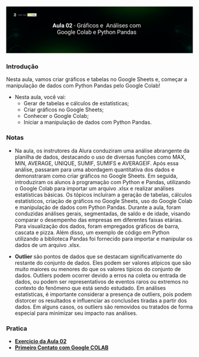 <p  align="center">
 <img src="./img/Aula 02 - Header capa.png">
</p>


### Introdução
Nesta aula, vamos criar gráficos e tabelas no Google Sheets e, começar a manipulação de dados com Python Pandas pelo Google Colab!
- Nesta aula, você vai:
    - Gerar de tabelas e cálculos de estatísticas;
    - Criar gráficos no Google Sheets;
    - Conhecer o Google Colab;
    - Iniciar a manipulação de dados com Python Pandas.

### Notas
- Na aula, os instrutores da Alura conduziram uma análise abrangente da planilha de dados, destacando o uso de diversas funções como MAX, MIN, AVERAGE, UNIQUE, SUMIF, SUMIFS e AVERAGEIF. Após essa análise, passaram para uma abordagem quantitativa dos dados e demonstraram como criar gráficos no Google Sheets. Em seguida, introduziram os alunos à programação com Python e Pandas, utilizando o Google Colab para importar um arquivo .xlsx e realizar análises estatísticas básicas. Os tópicos incluíram a geração de tabelas, cálculos estatísticos, criação de gráficos no Google Sheets, uso do Google Colab e manipulação de dados com Python Pandas. Durante a aula, foram conduzidas análises gerais, segmentadas, de saldo e de idade, visando comparar o desempenho das empresas em diferentes faixas etárias. Para visualização dos dados, foram empregados gráficos de barra, cascata e pizza. Além disso, um exemplo de código em Python utilizando a biblioteca Pandas foi fornecido para importar e manipular os dados de um arquivo .xlsx.

- **Outlier** são pontos de dados que se destacam significativamente do restante do conjunto de dados. Eles podem ser valores atípicos que são muito maiores ou menores do que os valores típicos do conjunto de dados. Outliers podem ocorrer devido a erros na coleta ou entrada de dados, ou podem ser representativos de eventos raros ou extremos no contexto do fenômeno que está sendo estudado. Em análises estatísticas, é importante considerar a presença de outliers, pois podem distorcer os resultados e influenciar as conclusões tiradas a partir dos dados. Em alguns casos, os outliers são removidos ou tratados de forma especial para minimizar seu impacto nas análises.


### Pratica
- **[Exercicio da Aula 02](exercicio)**
- **[Primeiro Contato com Google COLAB](Colab/Imersão_Python_aula_02.ipynb)**
